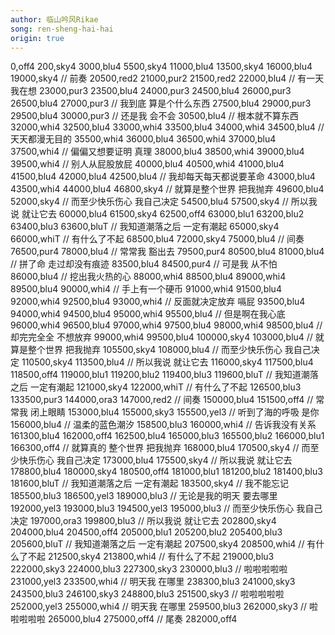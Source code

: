 ```yaml
---
author: 临山吟风Rikae
song: ren-sheng-hai-hai
origin: true
---
```

0,off4
200,sky4
3000,blu4
5500,sky4
11000,blu4
13500,sky4
16000,blu4
19000,sky4
// 前奏
20500,red2
21000,pur2
21500,red2
22000,blu4
// 有一天 我在想
23000,pur3
23500,blu4
24000,pur3
24500,blu4
26000,pur3
26500,blu4
27000,pur3
// 我到底 算是个什么东西
27500,blu4
29000,pur3
29500,blu4
30000,pur3
// 还是我 会不会
30500,blu4
// 根本就不算东西
32000,whi4
32500,blu4
33000,whi4
33500,blu4
34000,whi4
34500,blu4
// 天天都漫无目的
35500,whi4
36000,blu4
36500,whi4
37000,blu4
37500,whi4
// 偏偏又想要证明 真理
38000,blu4
38500,whi4
39000,blu4
39500,whi4
// 别人从屁股放屁
40000,blu4
40500,whi4
41000,blu4
41500,blu4
42000,blu4
42500,blu4
// 我却每天每天都说要革命
43000,blu4
43500,whi4
44000,blu4
46800,sky4
// 就算是整个世界 把我抛弃
49600,blu4
52000,sky4
// 而至少快乐伤心 我自己决定
54500,blu4
57500,sky4
// 所以我说 就让它去
60000,blu4
61500,sky4
62500,off4
63000,blu1
63200,blu2
63400,blu3
63600,bluT
// 我知道潮落之后 一定有潮起
65000,sky4
66000,whiT
// 有什么了不起
68500,blu4
72000,sky4
75000,blu4
// 间奏
76500,pur4
78000,blu4
// 常常我 豁出去
79500,pur4
80500,blu4
81000,blu4
// 拼了命 走过却没有痕迹
83500,blu4
84500,pur4
// 可是我 从不怕
86000,blu4
// 挖出我火热的心
88000,whi4
88500,blu4
89000,whi4
89500,blu4
90000,whi4
// 手上有一个硬币
91000,whi4
91500,blu4
92000,whi4
92500,blu4
93000,whi4
// 反面就决定放弃 嗝屁
93500,blu4
94000,whi4
94500,blu4
95000,whi4
95500,blu4
// 但是啊在我心底
96000,whi4
96500,blu4
97000,whi4
97500,blu4
98000,whi4
98500,blu4
// 却完完全全 不想放弃
99000,whi4
99500,blu4
100000,sky4
103000,blu4
// 就算是整个世界 把我抛弃
105500,sky4
108000,blu4
// 而至少快乐伤心 我自己决定
110500,sky4
113500,blu4
// 所以我说 就让它去
116000,sky4
117500,blu4
118500,off4
119000,blu1
119200,blu2
119400,blu3
119600,bluT
// 我知道潮落之后 一定有潮起
121000,sky4
122000,whiT
// 有什么了不起
126500,blu3
133500,pur3
144000,ora3
147000,red2
// 间奏
150000,blu4
151500,off4
// 常常我 闭上眼睛
153000,blu4
155000,sky3
155500,yel3
// 听到了海的呼吸 是你
156000,blu4
// 温柔的蓝色潮汐
158500,blu3
160000,whi4
// 告诉我没有关系
161300,blu4
162000,off4
162500,blu4
165000,blu3
165500,blu2
166000,blu1
166300,off4
// 就算真的 整个世界 把我抛弃
168000,blu4
170500,sky4
// 而至少快乐伤心 我自己决定
173000,blu4
175500,sky4
// 所以我说 就让它去
178800,blu4
180000,sky4
180500,off4
181000,blu1
181200,blu2
181400,blu3
181600,bluT
// 我知道潮落之后 一定有潮起
183500,sky4
// 我不能忘记
185500,blu3
186500,yel3
189000,blu3
// 无论是我的明天 要去哪里
192000,yel3
193000,blu3
194500,yel3
195000,blu3
// 而至少快乐伤心 我自己决定
197000,ora3
199800,blu3
// 所以我说 就让它去
202800,sky4
204000,blu4
204500,off4
205000,blu1
205200,blu2
205400,blu3
205600,bluT
// 我知道潮落之后 一定有潮起
207500,sky4
208500,whi4
// 有什么了不起
212500,sky4
213800,whi4
// 有什么了不起
219000,blu3
222000,sky3
224000,blu3
227300,sky3
230000,blu3
// 啦啦啦啦啦
231000,yel3
233500,whi4
// 明天我 在哪里
238300,blu3
241000,sky3
243500,blu3
246100,sky3
248800,blu3
251500,sky3
// 啦啦啦啦啦
252000,yel3
255000,whi4
// 明天我 在哪里
259500,blu3
262000,sky3
// 啦啦啦啦啦
265000,blu4
275000,off4
// 尾奏
282000,off4
